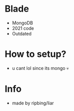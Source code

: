 # Blade
- MongoDB
- 2021 code
- Outdated

# How to setup?
- u cant lol since its mongo 💀

# Info
- made by ripbing/liar
